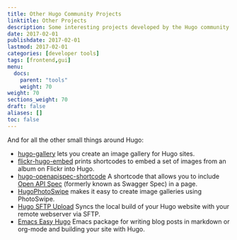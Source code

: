 ```yaml
---
title: Other Hugo Community Projects
linktitle: Other Projects
description: Some interesting projects developed by the Hugo community that don't quite fit into our other developer tool categories.
date: 2017-02-01
publishdate: 2017-02-01
lastmod: 2017-02-01
categories: [developer tools]
tags: [frontend,gui]
menu:
  docs:
    parent: "tools"
    weight: 70
weight: 70
sections_weight: 70
draft: false
aliases: []
toc: false
---
```


And for all the other small things around Hugo:

* [hugo-gallery](https://github.com/icecreammatt/hugo-gallery) lets you create an image gallery for Hugo sites.
* [flickr-hugo-embed](https://github.com/nikhilm/flickr-hugo-embed) prints shortcodes to embed a set of images from an album on Flickr into Hugo.
* [hugo-openapispec-shortcode](https://github.com/tenfourty/hugo-openapispec-shortcode) A shortcode that allows you to include [Open API Spec](https://openapis.org) (formerly known as Swagger Spec) in a page.
* [HugoPhotoSwipe](https://github.com/GjjvdBurg/HugoPhotoSwipe) makes it easy to create image galleries using PhotoSwipe.
* [Hugo SFTP Upload](https://github.com/thomasmey/HugoSftpUpload) Syncs the local build of your Hugo website with your remote webserver via SFTP.
* [Emacs Easy Hugo](https://github.com/masasam/emacs-easy-hugo) Emacs package for writing blog posts in markdown or org-mode and building your site with Hugo.